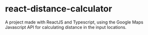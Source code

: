 # react-distance-calculator
A project made with ReactJS and Typescript, using the Google Maps Javascript API for calculating distance in the input locations.
